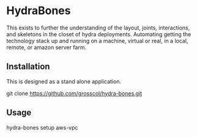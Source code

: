 # HydraBones
This exists to further the understanding of the layout, joints, interactions, and skeletons in the closet of hydra deployments.
Automating getting the technology stack up and running on a machine, virtual or real, in a local, remote, or amazon server farm.

## Installation

This is designed as a stand alone application.

git clone https://github.com/grosscol/hydra-bones.git

## Usage

hydra-bones setup aws-vpc


